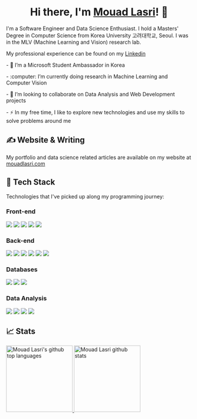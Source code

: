 <!-- # ✨ Hi there, I'm Mouad Lasri 👋 -->

<h1 align="center">
  Hi there, I'm <a  target="_blank" rel="noopener noreferrer" href="https://mouadlasri.com/" title="My website">Mouad Lasri</a>! 👋
</h1>

<p>I'm a Software Engineer and Data Science Enthusiast. I hold a  Masters' Degree in Computer Science from Korea University 고려대학교, Seoul. I was in the MLV (Machine Learning and Vision) research lab.</p>
<p>My professional experience can be found on my <a  target="_blank" rel="noopener noreferrer" href="https://www.linkedin.com/in/mouad-lasri/">Linkedin</a></p>

<p>- 🔭 I’m a Microsoft Student Ambassador in Korea</p>
<p>- :computer: I’m currently doing research in Machine Learning and Computer Vision </p>
<p>- 💬 I’m looking to collaborate on Data Analysis and Web Development projects </p>
<p>- ⚡ In my free time, I like to explore new technologies and use my skills to solve problems around me</p>


## &#x270d; Website & Writing
My portfolio and data science related articles are available on my website at <a href="https://mouadlasri.com/">mouadlasri.com</a>


## 🔧  Tech Stack

Technologies that I've picked up along my programming journey:

### Front-end
![](https://img.shields.io/badge/Markup-HTML-informational?style=flat&logo=html5)
![](https://img.shields.io/badge/Style-CSS-informational?style=flat&logo=css3)
![](https://img.shields.io/badge/Code-Javascript-informational?style=flat&logo=javascript)
![](https://img.shields.io/badge/Code-Typescript-informational?style=flat&logo=typescript)
![](https://img.shields.io/badge/Code-React-informational?style=flat&logo=react)


### Back-end
![](https://img.shields.io/badge/Code-Java-informational?logo=java)
![](https://img.shields.io/badge/Code-Spring-informational?logo=spring)
![](https://img.shields.io/badge/Code-Django-informational?logo=django)
![](https://img.shields.io/badge/Code-Nodejs-informational?style=flat&logo=nodedotjs)
![](https://img.shields.io/badge/Code-ExpressJs-informational?style=flat&logo=nodedotjs)
![](https://img.shields.io/badge/Code-ASPNetCore-informational?style=flat&logo=.net)


### Databases
![](https://img.shields.io/badge/Database-SQL-informational?style=flat&logo=Amazon-DynamoDB)
![](https://img.shields.io/badge/Database-MongoDB-informational?style=flat&logo=mongodb)
![](https://img.shields.io/badge/Cloud-MicrosoftAzure-informational?style=flat&logo=microsoft-azure)

### Data Analysis
![](https://img.shields.io/badge/Code-Python-informational?style=flat&logo=Python)
![](https://img.shields.io/badge/Code-Pandas-informational?style=flat&logo=Pandas)
![](https://img.shields.io/badge/Code-Numpy-informational?style=flat&logo=Numpy)
![](https://img.shields.io/badge/Code-Matplotlib-informational?style=flat&logo=Matplotlib)

## &#x1f4c8; Stats
<a href="https://github.com/mouadlasri">
  <img height="180em" src="https://github-readme-stats.vercel.app/api/top-langs/?username=mouadlasri&theme=dark&layout=compact" alt="Mouad Lasri's github top languages" />
  <img height="180em" src="https://github-readme-stats.vercel.app/api?username=mouadlasri&show_icons=true&theme=dark&count_private=true" alt="Mouad Lasri github stats" />
</a>
<br/>
